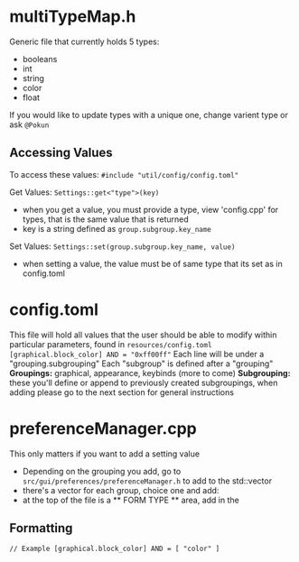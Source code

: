 # multiTypeMap.h 
Generic file that currently holds 5 types:
- booleans
- int
- string
- color
- float

If you would like to update types with a unique one, change varient type or ask `@Pokun`

## Accessing Values
To access these values: `#include "util/config/config.toml"`

Get Values: `Settings::get<"type">(key)`
- when you get a value, you must provide a type, view 'config.cpp' for types, that is the same value that is returned
- key is a string defined as `group.subgroup.key_name`

Set Values: `Settings::set(group.subgroup.key_name, value)`
- when setting a value, the value must be of same type that its set as in config.toml 

# config.toml
This file will hold all values that the user should be able to modify within particular parameters, found in `resources/config.toml`
`
[graphical.block_color]
AND = "0xff00ff"
`
Each line will be under a "grouping.subgrouping"
Each "subgroup" is defined after a "grouping"
**Groupings:** graphical, appearance, keybinds (more to come)
**Subgrouping:** these you'll define or append to previously created subgroupings, when adding please go to the next section for general instructions 

# preferenceManager.cpp
This only matters if you want to add a setting value
- Depending on the grouping you add, go to `src/gui/preferences/preferenceManager.h` to add to the std::vector
- there's a vector for each group, choice one and add:
 - at the top of the file is a ** FORM TYPE ** area, add in the


  

## Formatting
`
// Example
[graphical.block_color]
AND = [ "color" ]
`



